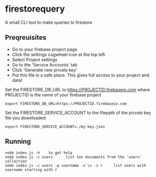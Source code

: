 # firestorequery
A small CLI tool to make queries to firestore

## Preqreuisites

* Go to your firebase project page
* Click the settings cogwheel icon at the top left
* Select Project settings
* Go to the 'Service Accounts' tab
* Click 'Generate new private key'
* Put this file in a safe place. This gives full access to your project and data!

Set the FIRESTORE_DB_URL to https://PROJECTID.firebaseio.com where PROJECTID is the name of your firebase project

    export FIRESTORE_DB_URL=https://PROJECTID.firebaseio.com

Set the FIRESTORE_SERVICE_ACCOUNT to the filepath of the private key file you downloaded

    export FIRESTORE_SERVICE_ACCOUNT=./my-key.json
    
## Running

    node index.js -h    to get help
    node index.js -c users      list ten documents from the 'users' collection
    node index.js -c users -p username -x \> -v r     list users with username starting with r
    
        